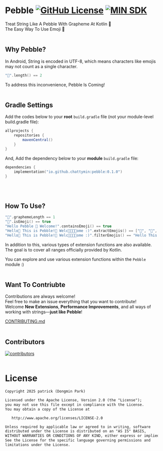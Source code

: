 # Pebble [![GitHub License](https://img.shields.io/badge/License-Apache%202.0-brightgreen.svg)](https://opensource.org/licenses/Apache-2.0) [![MIN SDK](https://img.shields.io/badge/API-21%2B-orange.svg?style=flat)]([https://opensource.org/licenses/Apache-2.0](https://android-arsenal.com/api?level=21)) 

Treat String Like A Pebble With Grapheme At Kotlin 🫧   
The Easy Way To Use Emoji 🚀
</br>
</br>

## Why Pebble?
In Android, String is encoded in UTF-8, which means characters like emojis may not count as a single character.   
```kotlin
"🚀".length() == 2
```

To address this inconvenience, Pebble Is Coming!
</br>
</br>

## Gradle Settings
Add the codes below to your **root** `build.gradle` file (not your module-level build.gradle file):
```gradle
allprojects {
    repositories {
        mavenCentral()
    }
}
```   

And, Add the dependency below to your **module** `build.gradle` file:
```kotlin
dependencies {
    implementation("io.github.chattymin:pebble:0.1.0")
}
```
</br>
</br>

## How To Use?
```kotlin
"🚀".graphemeLength == 1
"🚀".isEmoji() == true
"Hello Pebble 🚀 Welcome!".containsEmoji() == true
"Hello🚀 This is Pebble!🫧 Welc🧑‍🧑‍🧒‍🧒ome :)".extractEmojis() == ["🚀", "🫧", "🧑‍🧑‍🧒‍🧒"]
"Hello🚀 This is Pebble!🫧 Welc🧑‍🧑‍🧒‍🧒ome :)".filterEmojis() == "Hello This is Pebble! Welcome :)"
```
In addition to this, various types of extension functions are also available.   
The goal is to cover all ranges officially provided by Kotlin.

You can explore and use various extension functions within the `Pebble` module :)
</br>
</br>

## Want To Contriubte
Contributions are always welcome!   
Feel free to make an issue everything that you want to contribute!    
Welcome **New Extensions**, **Performance Improvements**, and all ways of working with strings—**just like Pebble**!

[CONTRIBUTING.md](https://github.com/chattymin/Pebble/blob/main/CONTRIBUTING.md)
</br>
</br>

## Contributors

[![contributors](https://contrib.rocks/image?repo=chattymin/Pebble)](https://github.com/chattymin/pebble/contributors)
</br>
</br>

# License
```xml
Copyright 2025 patrick (Dongmin Park)

Licensed under the Apache License, Version 2.0 (the "License");
you may not use this file except in compliance with the License.
You may obtain a copy of the License at

   http://www.apache.org/licenses/LICENSE-2.0

Unless required by applicable law or agreed to in writing, software
distributed under the License is distributed on an "AS IS" BASIS,
WITHOUT WARRANTIES OR CONDITIONS OF ANY KIND, either express or implied.
See the License for the specific language governing permissions and
limitations under the License.
```
